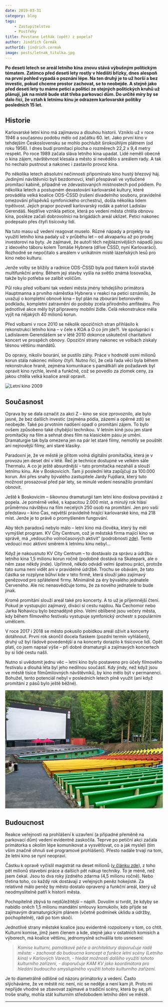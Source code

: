 ```yaml
---
date: 2019-03-31
category: blog
tags:
    - Zastupitelstvo
    - Postřehy
title: Povstane Letňák (opět) z popela?
author: Jindřich Čermák
authorId: jindrich.cermak
image: posts/letnak_titulka.jpg
---
```

**Po deseti letech se areál letního kina znovu stává výbušným politickým tématem. Zatímco před deseti lety rostly v hledišti břízky, dnes alespoň na první pohled vypadá o poznání lépe. Na ten druhý je to už horší a bez investic, pokud chceme prostor zachovat, se to neobejde. A stejně jako před deseti lety tu máme petici a politici ze stejných politických kruhů už plánují, jak na místě bude stát třeba parkovací dům. Do určité míry by se dalo říci, že vztah k letnímu kinu je odrazem karlovarské politiky posledních 15 let.**

## Historie

Karlovarské letní kino má zajímavou a dlouhou historii. Vzniklo už v roce 1946 a současnou podobu mělo od začátku 60. let. Jako první kino v tehdejším Československu se mohlo pochlubit širokoúhlým plátnem (od roku 1956). I dnes budí promítací plocha o rozměrech 22,2 x 9,4 metry respekt. Po roce 1989 začala sláva letního kina upadat. Lidé neměli obecně o kina zájem, návštěvnost klesala a město si nevědělo s areálem rady. A tak ho nechalo pustnout a nakonec i zastavilo provoz kina.

Po několika letech absolutní nečinnosti připomínalo kino hustý březový háj. Jedinými návštěvníci byli bezdomovci, kteří přespávali ve vytlučené promítací kabině, případně ve zdevastovaných místnostech pod pódiem. Po několika letech a postupném devastování karlovarské kultury, které prováděla velká koalice ODS-ČSSD (rušení divadelního souboru, pravidelné omezování příspěvků symfonického orchestru), došla několika lidem trpělivost. Jejich prapor pozvedl karlovarský rodák a patriot Ladislav Gerendáš. Nejdříve vznikla petice, která po vedení města chtěla obnovu kina, posléze začali dobrovolníci na brigádách areál uklízet. Petici nakonec podepsalo přes čtyři tisícovky lidí.

Na tuto masu už vedení reagovat muselo. Různé nápady a projekty na využití letního kina padaly už v průběhu let – od akvaparku až po prodej investorovi na byty. Je zajímavé, že autoři těch nejbláznivějších nápadů jsou z ideového táboru kolem Tomáše Hybnera (dříve ČSSD, nyní Karlovaráci). Rozhodně se nepočítalo s areálem v unikátním místě lázeňských lesů pro kino nebo kulturu.

Jenže volby se blížily a radnice ODS-ČSSD byla pod tlakem kvůli stavbě multifunkční arény. Během její stavby vyšla na světlo známá losovačka, takže bylo potřeba se zalíbit voličům.

Půl roku před volbami tak vedení města jmény tehdejšího primátora Hauptmanna a prvního náměstka Hybnera v reakci na petici oznámilo, že uvažují o kompletní obnově kina – byl plán na zbourání betonového podkladu, kompletní zatravnění do podoby zcela přírodního amfiteátru. Pro jednotlivé akce měly být připraveny mobilní židle. Celá rekonstrukce měla vyjít na nějakých 40 milionů korun.

Před volbami v roce 2010 se několik opozičních stran přihlásilo k rekonstrukci letního kina – v čele s KOA a O co jim jde?!. Ve spolupráci s Ladislavem Gerendášem se v létě 2010 dokonce uskutečnil charitativní koncert ve prospěch obnovy. Opoziční strany nakonec ve volbách získaly těsnou většinu mandátů.

Do opravy, nikoliv bourání, se pustilo záhy. Práce v hodnotě osmi milionů korun stála nakonec miliony čtyři. Nutno říci, že celá řada věcí byla během rekonstrukce hraně, zejména komunikace s památkáři ale požadavek byl opravit kino rychle, levně a funkčně, což se povedlo za zlomek ceny, za jakou chtěla velká koalice areál opravit.

![Letní kino 2009](/assets/img/posts/lk01.png)

## Současnost

Oprava by se dala označit za akci Z – kino se sice zprovoznilo, ale bylo jasné, že bez dalších investic (zejména pódia, zázemí a opěrné zdi) se neobejde. Také po prvotním nadšení opadl o promítání zájem. To bylo ovšem způsobeno také chybějící technikou. V letním kině jsou jen staré promítačky na film a sehnat dnes film na klasickém pásu je umění. Dramaturgie tak byla omezena jen na pár let staré filmy, nemohly se pouštět ani nejnovější filmy, ani staré klasiky.

Paradoxní je, že ve městě je přitom volná digitální promítačka, která je v provozu jen deset dní v létě. Řeč je technice dostupné ve velkém sále Thermalu. A co je ještě absurdnější – tato promítačka nezahálí a slouží letnímu kinu. Ale v Boskovicích. Tam ji poslední léta zapůjčují za 100.000 korun. Ani přes snahy bývalého zastupitele Jardy Fujdiara, který tuto možnost prosazoval před pár lety, se minulé vedení nesnažilo promítání obnovit.

Ještě k Boskovicím – šikovnou dramaturgií tam letní kino doslova povstává z popela. Je poměrně velké, s kapacitou 2.000 míst, a minulý rok hlásí průměrnou návštěvu na film necelých 250 osob na promítání. Jen pro vaši představu – kino Čas, největší pravidelně hrající karlovarské kino, má 218 míst. Jenže je to právě o promyšleném fungování.

Aby těch paradoxů nebylo málo – letní kino má člověka, který by měl vymýšlet program. KV City Centrum, což je městská firma mající kino ve správě, má „vedoucího volnočasových aktivit“ (podrobnosti [zde](http://ocojimjde.cz/trafikant)). Tento vedoucí moc aktivní směrem k letnímu kinu nebyl…

Když je nakousnuto KV City Centrum – to dostávalo za správu a údržbu letního kina 1,5 milionu korun ročně (podobně dostává na Skatepark, ale o něm zase někdy jinde). Upřímně, někdo odvádí velmi špatnou práci, protože tato suma není vidět ani v pravidelné údržbě. Trochu se obávám, že tato částka se rozplyne bůhví kde v této firmě, která slouží jako zajímavý penězovod pro spřátelené firmy. Minimálně za éry bývalého jednatele Červeného. Ale nic nenasvědčuje tomu, že za nového jednatele to bude jinak.

Kromě promítání slouží areál také pro koncerty. A to už je příjemnější čtení. Pokud je vystupující zajímavý, diváci si cestu najdou. Na Čechomor nebo Jarka Nohavicu bylo beznadějně plno. Velmi oblíbené jsou večery města, kdy během filmového festivalu vystupuje symfonický orchestr s populárním umělcem.

V roce 2017 i 2018 se město pokusilo pobídkou areál oživit a koncerty dotáhnout. První rok skončil docela fiaskem (pozdní termín vyhlášení), druhý už byl řádově povedenější a na koncerty dorazilo k tisícovce lidí. Opět platí, co jsem napsal výše – při dobré dramaturgii a zajímavých koncertech by si lidé cestu našli.

Nutno si uvědomit jednu věc – letní kino bylo postaveno pro účely filmového festivalu a dlouhá léta byl jeho nedílnou součástí. Kdy jindy, než když jsou ve městě tisíce filmůmilovných návštěvníků, by kino mělo být v permanenci. Bohužel, tento potenciál nebyl v posledních letech plně využit (ani když promítání z pásů bylo ještě běžné).

![Letní kino 2011](/assets/img/posts/lk02.png)

## Budoucnost

Reakce veřejnosti na prohlášení k uzavření (a případné přeměně na parkovací dům) vedení evidentně zaskočila. Teprve po petiční akci začala primátorka s okolím lépe komunikovat a vysvětlovat, co a jak mysleli (tím vším značně ohnuli své programové prohlášení). Přesto nadále trvají na tom, že letní kino se nyní neopraví.

Částku k opravě vyčíslil magistrát na deset milionů ([v článku zde](https://www.idnes.cz/karlovy-vary/zpravy/letni-kino-karlovy-vary-filmovy-festival-prohlidka-rekonstrukce.A190327_133656_vary-zpravy_ba)), z toho pět milionů stavební práce a dalších pět nákup techniky. To je méně, než jsem čekal. Jsou to dva roky jízdného zdarma (4,5 milionu ročně). Nebo třetina toho, co každý rok dostávají z veřejných peněz hokejisté. Za relativně málo peněz by město dostalo opravený a funkční areál, který už neodmyslitelně patří k historii města.

Pochopitelně zbývá to nejdůležitější – náplň. Dovolím si tvrdit, že kdyby se nabídlo oněch 1,5 milionu mandátní smlouvy komukoliv, kdo přijde se zajímavým dramaturgickým plánem (včetně podmínek úklidu a údržby, pochopitelně), rádi po tom skočí.

Jednotlivé strany městské koalice jsou evidentně rozpolceny v tom, co chtít. Kulturní komise, jímž jsem členem a kde, stejně jako v ostatních komisích a výborech, má koalice většinu, jednomyslně schválila toto usnesení:

> _Komise kulturní, památkové péče a architektury doporučuje radě města:_
> _- zachovat do budoucna koncept a funkce letní scény (Letního kina) v Karlových Varech,_
> _- hledat možnosti dalšího využití tohoto kulturního zařízení,_
> _- doporučuje KAM KV jako koordinátora pro hledání budoucího smysluplného využití tohoto kulturního zařízení._

Je to diametrálně odlišné od názoru primátorky a vedení. Často slýcháváme, že ve městě nic není, nic se neděje a není kam jít. Proto mi nepřijde vhodné se zbavovat zajímavé a tradiční scény, která by se, při troše snahy, mohla stát kulturním středobodem letního dění ve městě.
- - - 
